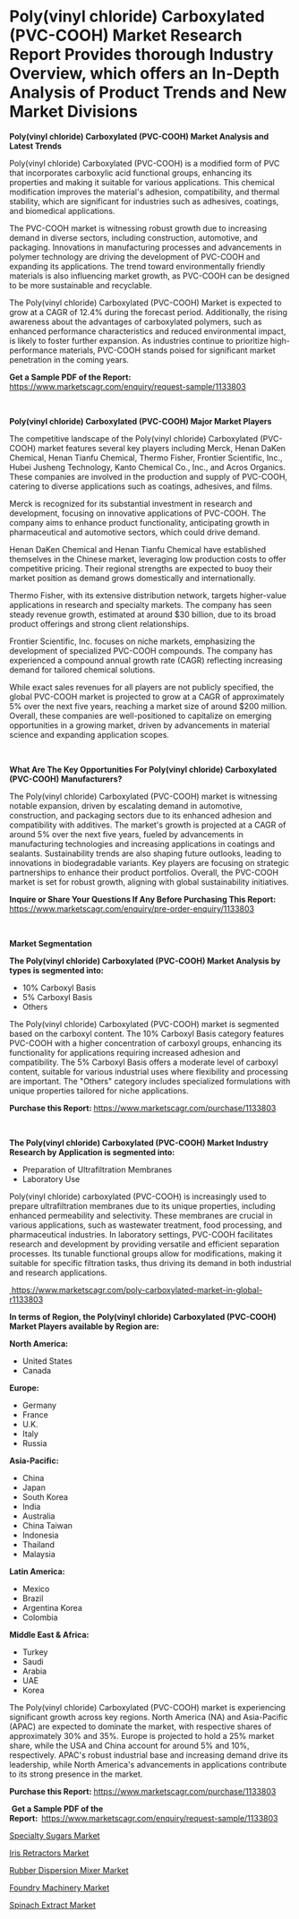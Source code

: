<p><h1>Poly(vinyl chloride) Carboxylated (PVC-COOH) Market Research Report Provides thorough Industry Overview, which offers an In-Depth Analysis of Product Trends and New Market Divisions</h1></p><p><strong>Poly(vinyl chloride) Carboxylated (PVC-COOH) Market Analysis and Latest Trends</strong></p>
<p><p>Poly(vinyl chloride) Carboxylated (PVC-COOH) is a modified form of PVC that incorporates carboxylic acid functional groups, enhancing its properties and making it suitable for various applications. This chemical modification improves the material's adhesion, compatibility, and thermal stability, which are significant for industries such as adhesives, coatings, and biomedical applications. </p><p>The PVC-COOH market is witnessing robust growth due to increasing demand in diverse sectors, including construction, automotive, and packaging. Innovations in manufacturing processes and advancements in polymer technology are driving the development of PVC-COOH and expanding its applications. The trend toward environmentally friendly materials is also influencing market growth, as PVC-COOH can be designed to be more sustainable and recyclable.</p><p>The Poly(vinyl chloride) Carboxylated (PVC-COOH) Market is expected to grow at a CAGR of 12.4% during the forecast period. Additionally, the rising awareness about the advantages of carboxylated polymers, such as enhanced performance characteristics and reduced environmental impact, is likely to foster further expansion. As industries continue to prioritize high-performance materials, PVC-COOH stands poised for significant market penetration in the coming years.</p></p>
<p><strong>Get a Sample PDF of the Report:&nbsp;</strong> <a href="https://www.marketscagr.com/enquiry/request-sample/1133803?utm_campaign=1262&utm_medium=2&utm_source=Github&utm_content=ia&utm_term=18102024&utm_id=polyvinyl-chloride-carboxylated-pvc-cooh">https://www.marketscagr.com/enquiry/request-sample/1133803</a></p>
<p>&nbsp;</p>
<p><strong>Poly(vinyl chloride) Carboxylated (PVC-COOH) Major Market Players</strong></p>
<p><p>The competitive landscape of the Poly(vinyl chloride) Carboxylated (PVC-COOH) market features several key players including Merck, Henan DaKen Chemical, Henan Tianfu Chemical, Thermo Fisher, Frontier Scientific, Inc., Hubei Jusheng Technology, Kanto Chemical Co., Inc., and Acros Organics. These companies are involved in the production and supply of PVC-COOH, catering to diverse applications such as coatings, adhesives, and films.</p><p>Merck is recognized for its substantial investment in research and development, focusing on innovative applications of PVC-COOH. The company aims to enhance product functionality, anticipating growth in pharmaceutical and automotive sectors, which could drive demand. </p><p>Henan DaKen Chemical and Henan Tianfu Chemical have established themselves in the Chinese market, leveraging low production costs to offer competitive pricing. Their regional strengths are expected to buoy their market position as demand grows domestically and internationally.</p><p>Thermo Fisher, with its extensive distribution network, targets higher-value applications in research and specialty markets. The company has seen steady revenue growth, estimated at around $30 billion, due to its broad product offerings and strong client relationships.</p><p>Frontier Scientific, Inc. focuses on niche markets, emphasizing the development of specialized PVC-COOH compounds. The company has experienced a compound annual growth rate (CAGR) reflecting increasing demand for tailored chemical solutions.</p><p>While exact sales revenues for all players are not publicly specified, the global PVC-COOH market is projected to grow at a CAGR of approximately 5% over the next five years, reaching a market size of around $200 million. Overall, these companies are well-positioned to capitalize on emerging opportunities in a growing market, driven by advancements in material science and expanding application scopes.</p></p>
<p>&nbsp;</p>
<p><strong>What Are The Key Opportunities For Poly(vinyl chloride) Carboxylated (PVC-COOH) Manufacturers?</strong></p>
<p><p>The Poly(vinyl chloride) Carboxylated (PVC-COOH) market is witnessing notable expansion, driven by escalating demand in automotive, construction, and packaging sectors due to its enhanced adhesion and compatibility with additives. The market's growth is projected at a CAGR of around 5% over the next five years, fueled by advancements in manufacturing technologies and increasing applications in coatings and sealants. Sustainability trends are also shaping future outlooks, leading to innovations in biodegradable variants. Key players are focusing on strategic partnerships to enhance their product portfolios. Overall, the PVC-COOH market is set for robust growth, aligning with global sustainability initiatives.</p></p>
<p><strong>Inquire or Share Your Questions If Any Before Purchasing This Report:</strong> <a href="https://www.marketscagr.com/enquiry/pre-order-enquiry/1133803?utm_campaign=1262&utm_medium=2&utm_source=Github&utm_content=ia&utm_term=18102024&utm_id=polyvinyl-chloride-carboxylated-pvc-cooh">https://www.marketscagr.com/enquiry/pre-order-enquiry/1133803</a></p>
<p>&nbsp;</p>
<p><strong>Market Segmentation</strong></p>
<p><strong>The Poly(vinyl chloride) Carboxylated (PVC-COOH) Market Analysis by types is segmented into:</strong></p>
<p><ul><li>10% Carboxyl Basis</li><li>5% Carboxyl Basis</li><li>Others</li></ul></p>
<p><p>The Poly(vinyl chloride) Carboxylated (PVC-COOH) market is segmented based on the carboxyl content. The 10% Carboxyl Basis category features PVC-COOH with a higher concentration of carboxyl groups, enhancing its functionality for applications requiring increased adhesion and compatibility. The 5% Carboxyl Basis offers a moderate level of carboxyl content, suitable for various industrial uses where flexibility and processing are important. The "Others" category includes specialized formulations with unique properties tailored for niche applications.</p></p>
<p><strong>Purchase this Report:&nbsp;</strong><a href="https://www.marketscagr.com/purchase/1133803?utm_campaign=1262&utm_medium=2&utm_source=Github&utm_content=ia&utm_term=18102024&utm_id=polyvinyl-chloride-carboxylated-pvc-cooh">https://www.marketscagr.com/purchase/1133803</a></p>
<p>&nbsp;</p>
<p><strong>The Poly(vinyl chloride) Carboxylated (PVC-COOH) Market Industry Research by Application is segmented into:</strong></p>
<p><ul><li>Preparation of Ultrafiltration Membranes</li><li>Laboratory Use</li></ul></p>
<p><p>Poly(vinyl chloride) carboxylated (PVC-COOH) is increasingly used to prepare ultrafiltration membranes due to its unique properties, including enhanced permeability and selectivity. These membranes are crucial in various applications, such as wastewater treatment, food processing, and pharmaceutical industries. In laboratory settings, PVC-COOH facilitates research and development by providing versatile and efficient separation processes. Its tunable functional groups allow for modifications, making it suitable for specific filtration tasks, thus driving its demand in both industrial and research applications.</p></p>
<p><a href="https://www.marketscagr.com/poly-carboxylated-market-in-global-r1133803?utm_campaign=1262&utm_medium=2&utm_source=Github&utm_content=ia&utm_term=18102024&utm_id=polyvinyl-chloride-carboxylated-pvc-cooh">&nbsp;https://www.marketscagr.com/poly-carboxylated-market-in-global-r1133803</a></p>
<p><strong>In terms of Region, the Poly(vinyl chloride) Carboxylated (PVC-COOH) Market Players available by Region are:</strong></p>
<p>
    <p> <strong> North America: </strong>
        <ul>
            <li>United States</li>
            <li>Canada</li>
        </ul>
        </p> 
    <p> <strong> Europe: </strong>
        <ul>
            <li>Germany</li>
            <li>France</li>
            <li>U.K.</li>
            <li>Italy</li>
            <li>Russia</li>
        </ul>
        </p> 
    <p> <strong> Asia-Pacific: </strong>
        <ul>
            <li>China</li>
            <li>Japan</li>
            <li>South Korea</li>
            <li>India</li>
            <li>Australia</li>
            <li>China Taiwan</li>
            <li>Indonesia</li>
            <li>Thailand</li>
            <li>Malaysia</li>
        </ul>
        </p> 
    <p> <strong> Latin America: </strong>
        <ul>
            <li>Mexico</li>
            <li>Brazil</li>
            <li>Argentina Korea</li>
            <li>Colombia</li>
        </ul>
        </p> 
    <p> <strong> Middle East & Africa: </strong>
        <ul>
            <li>Turkey</li>
            <li>Saudi</li>
            <li>Arabia</li>
            <li>UAE</li>
            <li>Korea</li>
        </ul>
    </p>
    </p>
<p><p>The Poly(vinyl chloride) Carboxylated (PVC-COOH) market is experiencing significant growth across key regions. North America (NA) and Asia-Pacific (APAC) are expected to dominate the market, with respective shares of approximately 30% and 35%. Europe is projected to hold a 25% market share, while the USA and China account for around 5% and 10%, respectively. APAC's robust industrial base and increasing demand drive its leadership, while North America's advancements in applications contribute to its strong presence in the market.</p></p>
<p><strong>Purchase this Report: </strong><a href="https://www.marketscagr.com/purchase/1133803?utm_campaign=1262&utm_medium=2&utm_source=Github&utm_content=ia&utm_term=18102024&utm_id=polyvinyl-chloride-carboxylated-pvc-cooh">https://www.marketscagr.com/purchase/1133803</a></p>
<p>&nbsp;<strong>Get a Sample PDF of the Report:&nbsp;&nbsp;</strong><a href="https://www.marketscagr.com/enquiry/request-sample/1133803?utm_campaign=1262&utm_medium=2&utm_source=Github&utm_content=ia&utm_term=18102024&utm_id=polyvinyl-chloride-carboxylated-pvc-cooh">https://www.marketscagr.com/enquiry/request-sample/1133803</a></p>
<p><strong></strong></p>
<p><p><a href="https://www.linkedin.com/pulse/specialty-sugars-market-revolution-2024-2031-trends-shaping-wn1tf?utm_campaign=1262&utm_medium=2&utm_source=Github&utm_content=ia&utm_term=18102024&utm_id=polyvinyl-chloride-carboxylated-pvc-cooh">Specialty Sugars Market</a></p><p><a href="https://github.com/sofayahoo2023/Market-Research-Report-List-6/blob/main/iris-retractors-market.md?utm_campaign=1262&utm_medium=2&utm_source=Github&utm_content=ia&utm_term=18102024&utm_id=polyvinyl-chloride-carboxylated-pvc-cooh">Iris Retractors Market</a></p><p><a href="https://www.linkedin.com/pulse/rubber-dispersion-mixer-market-velocity-42-cagr-trajectory-kqb4e?utm_campaign=1262&utm_medium=2&utm_source=Github&utm_content=ia&utm_term=18102024&utm_id=polyvinyl-chloride-carboxylated-pvc-cooh">Rubber Dispersion Mixer Market</a></p><p><a href="https://www.linkedin.com/pulse/investment-opportunities-foundry-machinery-sector-risk-analysis-j9wje?utm_campaign=1262&utm_medium=2&utm_source=Github&utm_content=ia&utm_term=18102024&utm_id=polyvinyl-chloride-carboxylated-pvc-cooh">Foundry Machinery Market</a></p><p><a href="https://www.linkedin.com/pulse/driving-forces-global-spinach-extract-market-trends-applications-gkcjf?utm_campaign=1262&utm_medium=2&utm_source=Github&utm_content=ia&utm_term=18102024&utm_id=polyvinyl-chloride-carboxylated-pvc-cooh">Spinach Extract Market</a></p></p>